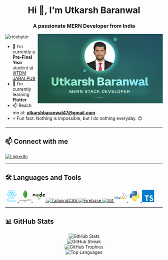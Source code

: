 <h1 align="center">Hi 👋, I'm Utkarsh Baranwal</h1>
<h3 align="center">A passionate MERN Developer from India</h3>

<img align="right" alt="Banner" width="400" src="https://github.com/Baranwal-47/Baranwal-47/blob/main/ghBanner.png">

<p align="left">
  <img src="https://komarev.com/ghpvc/?username=ricobyter&label=Profile%20views&color=0e75b6&style=flat" alt="ricobyter" />
</p>

- 🏫 I’m currently a **Pre-Final Year** student at [IIITDM JABALPUR](https://iiitdmj.ac.in/)
- 🌱 I’m currently learning **Flutter**
- 📫 Reach me at: **utkarshbaranwal47@gmail.com**
- ⚡ Fun fact: Nothing is impossible, but I do nothing everyday. 😊

---

## 📫 Connect with me

<p align="left">
  <a href="https://linkedin.com/in/utkarsh-baranwal-735884192" target="blank">
    <img align="center" src="https://raw.githubusercontent.com/rahuldkjain/github-profile-readme-generator/master/src/images/icons/Social/linked-in-alt.svg" alt="LinkedIn" height="30" width="40" />
  </a>
</p>

---

## 🛠️ Languages and Tools

<p align="left">
  <a href="https://reactjs.org/" target="_blank"> <img src="https://raw.githubusercontent.com/devicons/devicon/master/icons/react/react-original-wordmark.svg" alt="React" width="40" height="40"/> </a>
  <a href="https://www.mongodb.com/" target="_blank"> <img src="https://raw.githubusercontent.com/devicons/devicon/master/icons/mongodb/mongodb-original-wordmark.svg" alt="MongoDB" width="40" height="40"/> </a>
  <a href="https://nodejs.org" target="_blank"> <img src="https://raw.githubusercontent.com/devicons/devicon/master/icons/nodejs/nodejs-original-wordmark.svg" alt="NodeJS" width="40" height="40"/> </a>
  <a href="https://tailwindcss.com/" target="_blank"> <img src="https://www.vectorlogo.zone/logos/tailwindcss/tailwindcss-icon.svg" alt="TailwindCSS" width="40" height="40"/> </a>
  <a href="https://firebase.google.com/" target="_blank"> <img src="https://www.vectorlogo.zone/logos/firebase/firebase-icon.svg" alt="Firebase" width="40" height="40"/> </a>
  <a href="https://git-scm.com/" target="_blank"> <img src="https://www.vectorlogo.zone/logos/git-scm/git-scm-icon.svg" alt="Git" width="40" height="40"/> </a>
  <a href="https://www.mysql.com/" target="_blank"> <img src="https://raw.githubusercontent.com/devicons/devicon/master/icons/mysql/mysql-original-wordmark.svg" alt="MySQL" width="40" height="40"/> </a>
  <a href="https://www.python.org" target="_blank"> <img src="https://raw.githubusercontent.com/devicons/devicon/master/icons/python/python-original.svg" alt="Python" width="40" height="40"/> </a>
  <a href="https://www.typescriptlang.org/" target="_blank"> <img src="https://raw.githubusercontent.com/devicons/devicon/master/icons/typescript/typescript-original.svg" alt="TypeScript" width="40" height="40"/> </a>
</p>

---

## 📊 GitHub Stats

<div align="center">
  <img src="https://github-readme-stats.vercel.app/api?username=Baranwal-47&show_icons=true&theme=tokyonight&hide_border=true&border_radius=5" height="150" alt="GitHub Stats" />
  <br>
  <img src="https://streak-stats.demolab.com?user=Baranwal-47&theme=tokyonight&hide_border=true&border_radius=5" height="150" alt="GitHub Streak" />
  <br>
  <img src="https://github-profile-trophy.vercel.app/?username=Baranwal-47&theme=tokyonight&column=3&row=2&no-frame=true" height="250" alt="GitHub Trophies" />
  <br>
  <img src="https://github-readme-stats.vercel.app/api/top-langs?username=Baranwal-47&layout=compact&theme=tokyonight&hide_border=true&langs_count=6" height="150" alt="Top Languages" />
</div>
